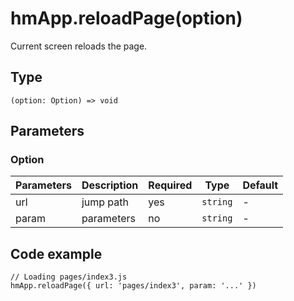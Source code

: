 
# hmApp.reloadPage(option)

Current screen reloads the page.

## Type[​](/docs/1.0/reference/device-app-api/hmApp/reloadPage/#type "Direct link to Type")

```
(option: Option) => void  

```
## Parameters[​](/docs/1.0/reference/device-app-api/hmApp/reloadPage/#parameters "Direct link to Parameters")

### Option[​](/docs/1.0/reference/device-app-api/hmApp/reloadPage/#option "Direct link to Option")

| Parameters | Description | Required | Type | Default |
| --- | --- | --- | --- | --- |
| url | jump path | yes | `string` | - |
| param | parameters | no | `string` | - |

## Code example[​](/docs/1.0/reference/device-app-api/hmApp/reloadPage/#code-example "Direct link to Code example")

```
// Loading pages/index3.js   
hmApp.reloadPage({ url: 'pages/index3', param: '...' })  

```
